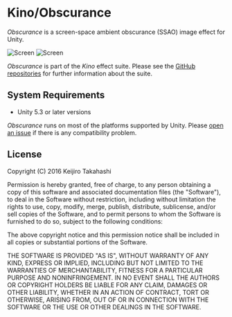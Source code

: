 Kino/Obscurance
===============

*Obscurance* is a screen-space ambient obscurance (SSAO) image effect for
Unity.

![Screen][Image1]
![Screen][Image2]

*Obscurance* is part of the *Kino* effect suite. Please see the [GitHub
repositories][Kino] for further information about the suite.

System Requirements
-------------------

- Unity 5.3 or later versions

*Obscurance* runs on most of the platforms supported by Unity. Please [open
an issue][Issues] if there is any compatibility problem.

License
-------

Copyright (C) 2016 Keijiro Takahashi

Permission is hereby granted, free of charge, to any person obtaining a copy of
this software and associated documentation files (the "Software"), to deal in
the Software without restriction, including without limitation the rights to
use, copy, modify, merge, publish, distribute, sublicense, and/or sell copies of
the Software, and to permit persons to whom the Software is furnished to do so,
subject to the following conditions:

The above copyright notice and this permission notice shall be included in all
copies or substantial portions of the Software.

THE SOFTWARE IS PROVIDED "AS IS", WITHOUT WARRANTY OF ANY KIND, EXPRESS OR
IMPLIED, INCLUDING BUT NOT LIMITED TO THE WARRANTIES OF MERCHANTABILITY, FITNESS
FOR A PARTICULAR PURPOSE AND NONINFRINGEMENT. IN NO EVENT SHALL THE AUTHORS OR
COPYRIGHT HOLDERS BE LIABLE FOR ANY CLAIM, DAMAGES OR OTHER LIABILITY, WHETHER
IN AN ACTION OF CONTRACT, TORT OR OTHERWISE, ARISING FROM, OUT OF OR IN
CONNECTION WITH THE SOFTWARE OR THE USE OR OTHER DEALINGS IN THE SOFTWARE.

[Image1]: http://40.media.tumblr.com/3e0077bb152bb9be6ef1ebe3d7d848cc/tumblr_o3gim5HJNx1qio469o1_400.png
[Image2]: http://40.media.tumblr.com/8f6737690401409dc250a04060e48fc5/tumblr_o3gim5HJNx1qio469o2_400.png
[Kino]: https://github.com/search?q=kino+user%3Akeijiro&type=Repositories
[Issues]: https://github.com/keijiro/KinoObscurance/issues

